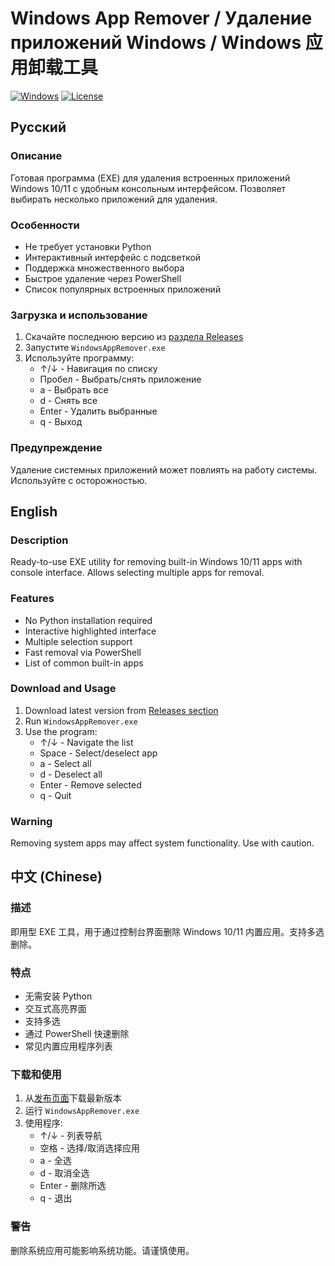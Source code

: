 # Windows App Remover / Удаление приложений Windows / Windows 应用卸载工具

[![Windows](https://img.shields.io/badge/Windows-10/11-blue)]()
[![License](https://img.shields.io/badge/license-MIT-green.svg)]()

## Русский

### Описание
Готовая программа (EXE) для удаления встроенных приложений Windows 10/11 с удобным консольным интерфейсом. Позволяет выбирать несколько приложений для удаления.

### Особенности
- Не требует установки Python
- Интерактивный интерфейс с подсветкой
- Поддержка множественного выбора
- Быстрое удаление через PowerShell
- Список популярных встроенных приложений

### Загрузка и использование
1. Скачайте последнюю версию из [раздела Releases](https://github.com/your-username/windows-app-remover/releases)
2. Запустите `WindowsAppRemover.exe`
3. Используйте программу:
   - ↑/↓ - Навигация по списку
   - Пробел - Выбрать/снять приложение
   - a - Выбрать все
   - d - Снять все
   - Enter - Удалить выбранные
   - q - Выход

### Предупреждение
Удаление системных приложений может повлиять на работу системы. Используйте с осторожностью.

## English

### Description
Ready-to-use EXE utility for removing built-in Windows 10/11 apps with console interface. Allows selecting multiple apps for removal.

### Features
- No Python installation required
- Interactive highlighted interface
- Multiple selection support
- Fast removal via PowerShell
- List of common built-in apps

### Download and Usage
1. Download latest version from [Releases section](https://github.com/your-username/windows-app-remover/releases)
2. Run `WindowsAppRemover.exe`
3. Use the program:
   - ↑/↓ - Navigate the list
   - Space - Select/deselect app
   - a - Select all
   - d - Deselect all
   - Enter - Remove selected
   - q - Quit

### Warning
Removing system apps may affect system functionality. Use with caution.

## 中文 (Chinese)

### 描述
即用型 EXE 工具，用于通过控制台界面删除 Windows 10/11 内置应用。支持多选删除。

### 特点
- 无需安装 Python
- 交互式高亮界面
- 支持多选
- 通过 PowerShell 快速删除
- 常见内置应用程序列表

### 下载和使用
1. 从[发布页面](https://github.com/your-username/windows-app-remover/releases)下载最新版本
2. 运行 `WindowsAppRemover.exe`
3. 使用程序:
   - ↑/↓ - 列表导航
   - 空格 - 选择/取消选择应用
   - a - 全选
   - d - 取消全选
   - Enter - 删除所选
   - q - 退出

### 警告
删除系统应用可能影响系统功能。请谨慎使用。